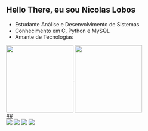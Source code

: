 ## Hello There, eu sou Nicolas Lobos

- Estudante Análise e Desenvolvimento de Sistemas
- Conhecimento em C, Python e MySQL
- Amante de Tecnologias 

<div style="display: inline_block">
	<a href="https://github.com/Nicolas-Lobos">
	<img align="center" height="180em" src="https://github-readme-stats.vercel.app/api?username=Nicolas-Lobos&show_icons=true&theme=omni&icon_color=39ff14&include_all_comiits=true&count_private=true"/>
	<img align="center" height="180em" src="https://github-readme-stats.vercel.app/api/top-langs/?username=Nicolas-Lobos&layout=compact&card_width=180em&langs_count=7&theme=omni"/>
	
</div>
  ##
  
<div style="display: inline_block">
	<a href="https://open.spotify.com/user/22npgx4glx7vmosx2t5saarya" target="_blank"><img src="https://img.shields.io/badge/Spotify-1ED760?&style=for-the-badge&logo=spotify&logoColor=white"></a>
	<a href="https://instagram.com/_nlobos" target="_blank"><img src="https://img.shields.io/badge/-Instagram-%23E4405F?style=for-the-badge&logo=instagram&logoColor=white" target="_blank"></a>
	<a href = "mailto:nrlobos@outlook.com"><img src="https://img.shields.io/badge/Microsoft_Outlook-0078D4?style=for-the-badge&logo=microsoft-outlook&logoColor=white" target="_blank"></a>
	<a href="https://www.linkedin.com/in/nicolas-lobos/" target="_blank"><img src="https://img.shields.io/badge/-LinkedIn-%230077B5?style=for-the-badge&logo=linkedin&logoColor=white" target="_blank"></a> 
</div>

<!---
Nicolas-Lobos/Nicolas-Lobos is a ✨ special ✨ repository because its `README.md` (this file) appears on your GitHub profile.
You can click the Preview link to take a look at your changes.
--->
